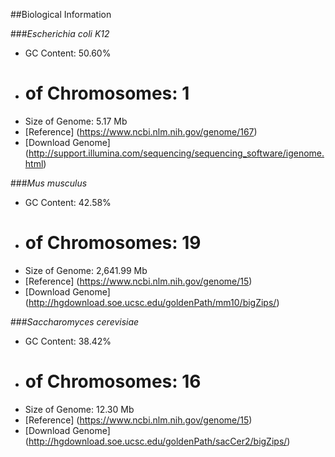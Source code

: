 ##Biological Information

###*Escherichia coli K12*
* GC Content: 50.60%
* # of Chromosomes: 1
* Size of Genome: 5.17 Mb   
* [Reference] (https://www.ncbi.nlm.nih.gov/genome/167)
* [Download Genome] (http://support.illumina.com/sequencing/sequencing_software/igenome.html)

###*Mus musculus*
* GC Content: 42.58%
* # of Chromosomes: 19
* Size of Genome: 2,641.99 Mb  
* [Reference] (https://www.ncbi.nlm.nih.gov/genome/15)
* [Download Genome] (http://hgdownload.soe.ucsc.edu/goldenPath/mm10/bigZips/)

###*Saccharomyces cerevisiae*
* GC Content: 38.42%
* # of Chromosomes: 16
* Size of Genome: 12.30 Mb  
* [Reference] (https://www.ncbi.nlm.nih.gov/genome/15)
* [Download Genome] (http://hgdownload.soe.ucsc.edu/goldenPath/sacCer2/bigZips/)
